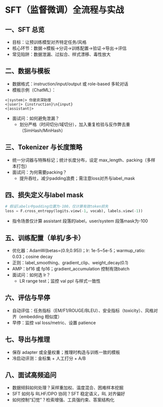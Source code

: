 # SFT（监督微调）全流程与实战

## 一、SFT 总览
- 目标：让预训练模型对齐特定任务/风格
- 核心环节：数据→模板→分词→训练配置→验证→导出→评估
- 常见陷阱：数据泄漏、过拟合、样式漂移、毒性放大

## 二、数据与模板
- 数据格式：instruction/input/output 或 role-based 多轮对话
- 模板示例（ChatML）：
```text
<|system|> 你是资深助理
<|user|> {instruction}\n{input}
<|assistant|>
```
- 面试问：如何避免泄漏？
  - 划分严格（时间切分/域切分），加入重复检验与反作弊去重（SimHash/MinHash）

## 三、Tokenizer 与长度策略
- 统一分词器与特殊标记；统计长度分布，设定 max_length、packing（多样本打包）
- 面试问：为何需要packing？
  - 提升吞吐，减少padding浪费；需注意loss对齐与label_mask

## 四、损失定义与label mask
```python
# 假设labels中padding位置为-100，仅计算有效token损失
loss = F.cross_entropy(logits.view(-1, vocab), labels.view(-1))
```
- 指令场景仅计算 assistant 段落的label，user/system 段落mask为-100

## 五、训练配置（单机/多卡）
- 优化器：AdamW(betas=(0.9,0.95))；lr: 1e-5~5e-5；warmup_ratio: 0.03；cosine decay
- 正则：label_smoothing、gradient_clip、weight_decay(0.1)
- AMP：bf16 或 fp16；gradient_accumulation 控制有效batch
- 面试问：如何选 lr？
  - LR range test；监控 val ppl 与样式一致性

## 六、评估与早停
- 自动评估：任务指标（EM/F1/ROUGE/BLEU）、安全指标（toxicity）、风格对齐（embedding 相似度）
- 早停：监控 val loss/metric、设置 patience

## 七、导出与推理
- 保存 adapter 或全量权重；推理时构造与训练一致的模板
- 冷启动评测：金标集 + 人工打分 + A/B

## 八、面试高频追问
- 数据倾斜如何处理？采样重加权、温度混合、困难样本挖掘
- SFT 如何与 RLHF/DPO 协同？SFT 稳定语义，RL 对齐偏好
- 如何控制“幻觉”？检索增强、工具强约束、答案结构化
